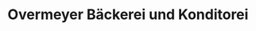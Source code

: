 ---
title: "Overmeyer Bäckerei und Konditorei"
url: /lemfoerde/overmeyer-baeckerei-und-konditorei/
shop: Bäckerei
---